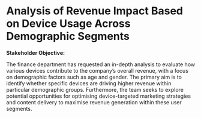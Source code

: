 # **Analysis of Revenue Impact Based on Device Usage Across Demographic Segments**

**Stakeholder Objective:**

The finance department has requested an in-depth analysis to evaluate how various devices contribute to the company’s overall revenue, with a focus on demographic factors such as age and gender. The primary aim is to identify whether specific devices are driving higher revenue within particular demographic groups. Furthermore, the team seeks to explore potential opportunities for optimising device-targeted marketing strategies and content delivery to maximise revenue generation within these user segments.
